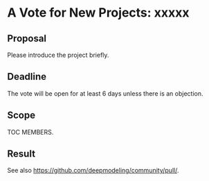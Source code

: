 # A Vote for New Projects: xxxxx

## Proposal

Please introduce the project briefly.

## Deadline

The vote will be open for at least 6 days unless there is an objection.

## Scope

TOC MEMBERS.

## Result



See also https://github.com/deepmodeling/community/pull/.